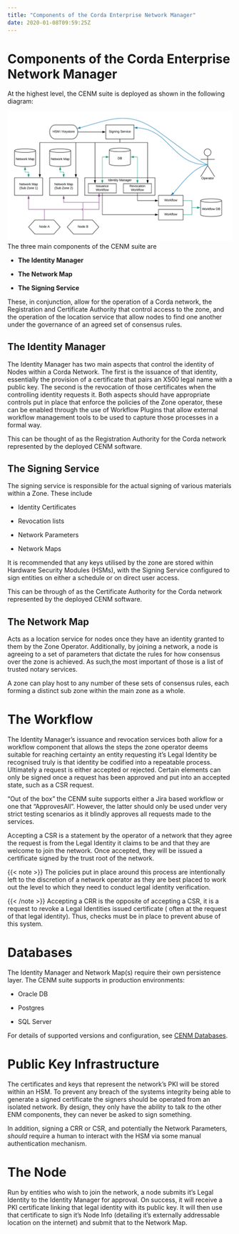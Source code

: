 ```yaml
---
title: "Components of the Corda Enterprise Network Manager"
date: 2020-01-08T09:59:25Z
---
```



# Components of the Corda Enterprise Network Manager
At the highest level, the CENM suite is deployed as shown in the following diagram:

![enm high level](resources/enm-high-level.png "enm high level")The three main components of the CENM suite are


* **The Identity Manager**


* **The Network Map**


* **The Signing Service**


These, in conjunction, allow for the operation of a Corda network, the Registration and Certificate
            Authority that control access to the zone, and the operation of the location service
            that allow nodes to find one another under the governance of an agreed set of consensus rules.


## The Identity Manager
The Identity Manager has two main aspects that control the identity of Nodes within a Corda Network. The
                first is the issuance of that identity, essentially the provision of a certificate that pairs an X500 legal
                name with a public key. The second is the revocation of those certificates when the controlling identity
                requests it. Both aspects should have appropriate controls put in place that enforce the policies
                of the Zone operator, these can be enabled through the use of Workflow Plugins that allow external
                workflow management tools to be used to capture those processes in a formal way.

This can be thought of as the Registration Authority for the Corda network represented by the deployed CENM software.


## The Signing Service
The signing service is responsible for the actual signing of various materials within a Zone. These include


* Identity Certificates


* Revocation lists


* Network Parameters


* Network Maps


It is recommended that any keys utilised by the zone are stored within Hardware Security Modules (HSMs), with
                the Signing Service configured to sign entities on either a schedule or on direct user access.

This can be through of as the Certificate Authority for the Corda network represented by the deployed CENM software.


## The Network Map
Acts as a location service for nodes once they have an identity granted to them by the Zone Operator. Additionally,
                by joining a network, a node is agreeing to a set of parameters that dictate the rules for how consensus over the
                zone is achieved. As such,the most important of those is a list of trusted notary services.

A zone can play host to any number of these sets of consensus rules, each forming a distinct sub zone within the
                main zone as a whole.


# The Workflow
The Identity Manager’s issuance and revocation services both allow for a workflow component that allows the steps
            the zone operator deems suitable for reaching certainty an entity requesting it’s Legal Identity be recognised truly
            is that identity be codified into a repeatable process. Ultimately a request is either accepted or rejected. Certain
            elements can only be signed once a request has been approved and put into an accepted state, such as a CSR request.

“Out of the box” the CENM suite supports either a Jira based workflow or one that “ApprovesAll”. However, the
            latter should only be used under very strict testing scenarios as it blindly approves all requests made to
            the services.

Accepting a CSR is a statement by the operator of a network that they agree the request is from the Legal
            Identity it claims to be and that they are welcome to join the network. Once accepted, they will be issued a certificate
            signed by the trust root of the network.


{{< note >}}
The policies put in place around this process are intentionally left to the discretion of a network operator
                as they are best placed to work out the level to which they need to conduct legal identity verification.


{{< /note >}}
Accepting a CRR is the opposite of accepting a CSR, it is a request to revoke a Legal Identities issued certificate (
            often at the request of that legal identity). Thus, checks must be in place to prevent abuse of this system.


# Databases
The Identity Manager and Network Map(s) require their own persistence layer. The CENM suite supports in production
            environments:


* Oracle DB


* Postgres


* SQL Server


For details of supported versions and configuration, see [CENM Databases](database-set-up.md).


# Public Key Infrastructure
The certificates and keys that represent the network’s PKI will be stored within an HSM. To prevent any breach of the
            systems integrity being able to generate a signed certificate the signers should be operated from an isolated network.
            By design, they only have the ability to talk *to* the other ENM components, they can never be asked to sign something.

In addition, signing a CRR or CSR, and potentially the Network Parameters, *should* require a human to interact with
            the HSM via some manual authentication mechanism.


# The Node
Run by entities who wish to join the network, a node submits it’s Legal Identity to the Identity Manager for approval.
            On success, it will receive a PKI certificate linking that legal identity with its public key. It will then use that
            certificate to sign it’s Node Info (detailing it’s externally addressable location on the internet) and submit that to
            the Network Map.


